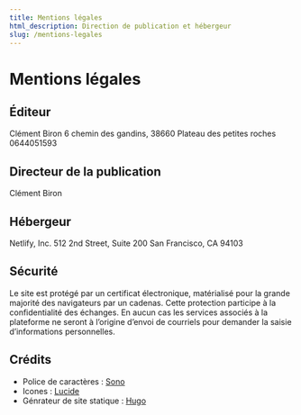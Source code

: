 ```yaml
---
title: Mentions légales
html_description: Direction de publication et hébergeur
slug: /mentions-legales
---
```


# Mentions légales

## Éditeur

Clément Biron
6 chemin des gandins, 38660 Plateau des petites roches
0644051593

## Directeur de la publication

Clément Biron

## Hébergeur

Netlify, Inc.
512 2nd Street, Suite 200
San Francisco, CA 94103

## Sécurité

Le site est protégé par un certificat électronique, matérialisé pour la grande majorité des navigateurs par un cadenas. Cette protection participe à la confidentialité des échanges. En aucun cas les services associés à la plateforme ne seront à l’origine d’envoi de courriels pour demander la saisie d’informations personnelles.

## Crédits

- Police de caractères : [Sono](https://etceteratype.co/sono)
- Icones : [Lucide](https://lucide.dev/)
- Génrateur de site statique : [Hugo](https://gohugo.io/)
